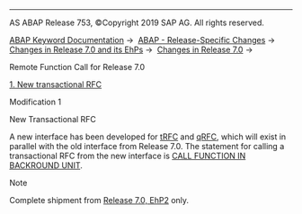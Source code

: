   

* * *

AS ABAP Release 753, ©Copyright 2019 SAP AG. All rights reserved.

[ABAP Keyword Documentation](javascript:call_link\('abenabap.htm'\)) →  [ABAP - Release-Specific Changes](javascript:call_link\('abennews.htm'\)) →  [Changes in Release 7.0 and its EhPs](javascript:call_link\('abennews-70_ehps.htm'\)) →  [Changes in Release 7.0](javascript:call_link\('abennews-70.htm'\)) → 

Remote Function Call for Release 7.0

[1\. New transactional RFC](#!ABAP_MODIFICATION_1@1@)

Modification 1

New Transactional RFC

A new interface has been developed for [tRFC](javascript:call_link\('abentrfc_2_glosry.htm'\) "Glossary Entry") and [qRFC](javascript:call_link\('abenqrfc_glosry.htm'\) "Glossary Entry"), which will exist in parallel with the old interface from Release 7.0. The statement for calling a transactional RFC from the new interface is [CALL FUNCTION IN BACKROUND UNIT](javascript:call_link\('abapcall_function_background_unit.htm'\)).

Note

Complete shipment from [Release 7.0, EhP2](javascript:call_link\('abennews-71-rfc.htm'\)) only.
